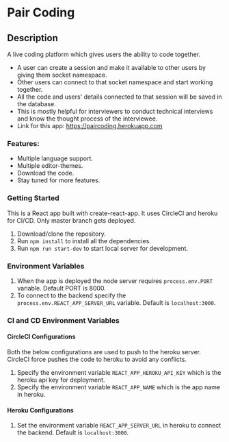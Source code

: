 # Pair Coding

## Description 
A live coding platform which gives users the ability to code together.
  - A user can create a session and make it available to other users by giving them socket namespace.
  - Other users can connect to that socket namespace and start working together.
  - All the code and users' details connected to that session will be saved in the database. 
  - This is mostly helpful for interviewers to conduct technical interviews and know the thought process of the interviewee. 
  - Link for this app: https://paircoding.herokuapp.com

### Features:
  - Multiple language support.
  - Multiple editor-themes.
  - Download the code.
  - Stay tuned for more features.

### Getting Started
This is a React app built with create-react-app. It uses CircleCI and heroku for CI/CD. Only master branch gets deployed.

  1. Download/clone the repository.
  2. Run `npm install` to install all the dependencies.
  3. Run `npm run start-dev` to start local server for development.

### Environment Variables
  1. When the app is deployed the node server requires `process.env.PORT` variable. Default PORT is 8000.
  2. To connect to the backend specify the `process.env.REACT_APP_SERVER_URL` variable. Default is `localhost:3000`.

### CI and CD Environment Variables

  #### CircleCI Configurations
  Both the below configurations are used to push to the heroku server. CircleCI force pushes the code to heroku to avoid any conflicts.
   1. Specify the environment variable `REACT_APP_HEROKU_API_KEY` which is the heroku api key for deployment.
   2. Specify the environment variable `REACT_APP_NAME` which is the app name in heroku.

  #### Heroku Configurations
   1. Set the environment variable `REACT_APP_SERVER_URL` in heroku to connect the backend. Default is `localhost:3000`.
